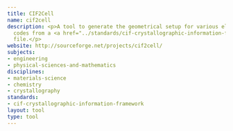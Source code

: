 ```yaml
---
title: CIF2Cell
name: cif2cell
description: <p>A tool to generate the geometrical setup for various electronic structure
  codes from a <a href="../standards/cif-crystallographic-information-framework.html">CIF</a>
  file.</p>
website: http://sourceforge.net/projects/cif2cell/
subjects:
- engineering
- physical-sciences-and-mathematics
disciplines:
- materials-science
- chemistry
- crystallography
standards:
- cif-crystallographic-information-framework
layout: tool
type: tool
---
```


